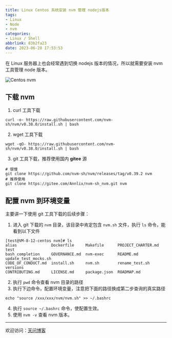 ```yaml
---
title: Linux Centos 系统安装 nvm 管理 nodejs版本
tags:
- Linux
- Node
- nvm
categories:
- Linux / Shell
abbrlink: 83b2fa23
date: 2023-06-28 17:53:53
---
```


在 Linux 服务器上也会经常遇到切换 nodejs 版本的情况，所以就需要安装 nvm 工具管理 node 版本。

![Centos nvm](https://tiven.cn/static/img/img-nvm-523XwPXpkp1yisPBwEqwd.jpg)

<!-- more -->

## 下载 nvm 

1. curl 工具下载

```shell
curl -o- https://raw.githubusercontent.com/nvm-sh/nvm/v0.38.0/install.sh | bash
```

2. wget 工具下载

```shell
wget -qO- https://raw.githubusercontent.com/nvm-sh/nvm/v0.38.0/install.sh | bash
```

3. git 工具下载，推荐使用国内 **gitee** 源

```shell
# 很慢
git clone https://github.com/nvm-sh/nvm/releases/tag/v0.39.2 nvm 
# 推荐使用
git clone https://gitee.com/Annlix/nvm-sh_nvm.git nvm
```

## 配置 nvm 到环境变量

主要讲一下使用 git 工具下载的后续步骤：

1. 进入 git 下载的 `nvm` 目录，该目录中肯定包含 `nvm.sh` 文件，执行 `ls` 命令，能看到以下文件

```text
[test@VM-8-12-centos nvm]# ls
alias               Dockerfile     Makefile      PROJECT_CHARTER.md  test
bash_completion     GOVERNANCE.md  nvm-exec      README.md           update_test_mocks.sh
CODE_OF_CONDUCT.md  install.sh     nvm.sh        rename_test.sh      versions
CONTRIBUTING.md     LICENSE.md     package.json  ROADMAP.md
```

2. 执行 `pwd` 命令查看 nvm 目录的路径
3. 执行下边命令，配置环境变量，注意把下面的路径换成第二步查询的真实路径

```shell
echo "source /xxx/xxx/nvm/nvm.sh" >> ~/.bashrc
```

4. 执行 `source ~/.bashrc` 命令，使配置生效。
5. 使用 `nvm -v` 查看 nvm 版本。 

---

欢迎访问：[天问博客](https://tiven.cn/p/83b2fa23/ "天问博客-专注于大前端技术")

